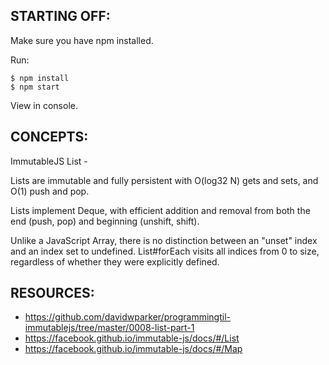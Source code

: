 ## STARTING OFF:

Make sure you have npm installed.

Run:
```
$ npm install
$ npm start
```

View in console.

## CONCEPTS:

ImmutableJS List -

Lists are immutable and fully persistent with O(log32 N) gets and sets, and O(1) push and pop.

Lists implement Deque, with efficient addition and removal from both the end (push, pop) and beginning (unshift, shift).

Unlike a JavaScript Array, there is no distinction between an "unset" index and an index set to undefined. List#forEach visits all indices from 0 to size, regardless of whether they were explicitly defined.

## RESOURCES:

* https://github.com/davidwparker/programmingtil-immutablejs/tree/master/0008-list-part-1
* https://facebook.github.io/immutable-js/docs/#/List
* https://facebook.github.io/immutable-js/docs/#/Map
